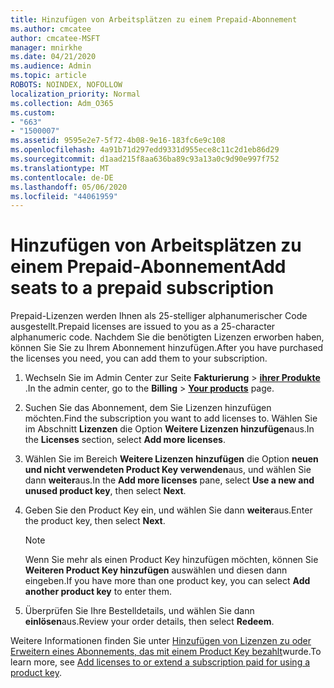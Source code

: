 ```yaml
---
title: Hinzufügen von Arbeitsplätzen zu einem Prepaid-Abonnement
ms.author: cmcatee
author: cmcatee-MSFT
manager: mnirkhe
ms.date: 04/21/2020
ms.audience: Admin
ms.topic: article
ROBOTS: NOINDEX, NOFOLLOW
localization_priority: Normal
ms.collection: Adm_O365
ms.custom:
- "663"
- "1500007"
ms.assetid: 9595e2e7-5f72-4b08-9e16-183fc6e9c108
ms.openlocfilehash: 4a91b71d297edd9331d955ece8c11c2d1eb86d29
ms.sourcegitcommit: d1aad215f8aa636ba89c93a13a0c9d90e997f752
ms.translationtype: MT
ms.contentlocale: de-DE
ms.lasthandoff: 05/06/2020
ms.locfileid: "44061959"
---
```

# <a name="add-seats-to-a-prepaid-subscription"></a><span data-ttu-id="61aa9-102">Hinzufügen von Arbeitsplätzen zu einem Prepaid-Abonnement</span><span class="sxs-lookup"><span data-stu-id="61aa9-102">Add seats to a prepaid subscription</span></span>

<span data-ttu-id="61aa9-103">Prepaid-Lizenzen werden Ihnen als 25-stelliger alphanumerischer Code ausgestellt.</span><span class="sxs-lookup"><span data-stu-id="61aa9-103">Prepaid licenses are issued to you as a 25-character alphanumeric code.</span></span> <span data-ttu-id="61aa9-104">Nachdem Sie die benötigten Lizenzen erworben haben, können Sie Sie zu Ihrem Abonnement hinzufügen.</span><span class="sxs-lookup"><span data-stu-id="61aa9-104">After you have purchased the licenses you need, you can add them to your subscription.</span></span> 

1. <span data-ttu-id="61aa9-105">Wechseln Sie im Admin Center zur Seite **Fakturierung** > **[ihrer Produkte](https://go.microsoft.com/fwlink/p/?linkid=842054)** .</span><span class="sxs-lookup"><span data-stu-id="61aa9-105">In the admin center, go to the **Billing** > **[Your products](https://go.microsoft.com/fwlink/p/?linkid=842054)** page.</span></span>

2. <span data-ttu-id="61aa9-106">Suchen Sie das Abonnement, dem Sie Lizenzen hinzufügen möchten.</span><span class="sxs-lookup"><span data-stu-id="61aa9-106">Find the subscription you want to add licenses to.</span></span> <span data-ttu-id="61aa9-107">Wählen Sie im Abschnitt **Lizenzen** die Option **Weitere Lizenzen hinzufügen**aus.</span><span class="sxs-lookup"><span data-stu-id="61aa9-107">In the **Licenses** section, select **Add more licenses**.</span></span>

3. <span data-ttu-id="61aa9-108">Wählen Sie im Bereich **Weitere Lizenzen hinzufügen** die Option **neuen und nicht verwendeten Product Key verwenden**aus, und wählen Sie dann **weiter**aus.</span><span class="sxs-lookup"><span data-stu-id="61aa9-108">In the **Add more licenses** pane, select **Use a new and unused product key**, then select **Next**.</span></span>

4. <span data-ttu-id="61aa9-109">Geben Sie den Product Key ein, und wählen Sie dann **weiter**aus.</span><span class="sxs-lookup"><span data-stu-id="61aa9-109">Enter the product key, then select **Next**.</span></span>

    > [!NOTE]
    > <span data-ttu-id="61aa9-110">Wenn Sie mehr als einen Product Key hinzufügen möchten, können Sie **Weiteren Product Key hinzufügen** auswählen und diesen dann eingeben.</span><span class="sxs-lookup"><span data-stu-id="61aa9-110">If you have more than one product key, you can select **Add another product key** to enter them.</span></span>

5. <span data-ttu-id="61aa9-111">Überprüfen Sie Ihre Bestelldetails, und wählen Sie dann **einlösen**aus.</span><span class="sxs-lookup"><span data-stu-id="61aa9-111">Review your order details, then select **Redeem**.</span></span>

<span data-ttu-id="61aa9-112">Weitere Informationen finden Sie unter [Hinzufügen von Lizenzen zu oder Erweitern eines Abonnements, das mit einem Product Key bezahlt](https://docs.microsoft.com/office365/admin/misc/add-licenses-using-product-key)wurde.</span><span class="sxs-lookup"><span data-stu-id="61aa9-112">To learn more, see [Add licenses to or extend a subscription paid for using a product key](https://docs.microsoft.com/office365/admin/misc/add-licenses-using-product-key).</span></span>